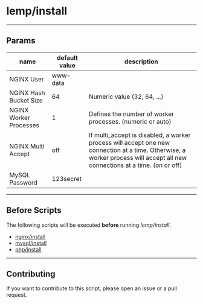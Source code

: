 # lemp/install

----

## Params

|  name  | default value  |  description  |
|  ----- | -------------  |  -----------  |
| NGINX User | www-data |  |
| NGINX Hash Bucket Size | 64 | Numeric value (32, 64, ...) |
| NGINX Worker Processes | 1 | Defines the number of worker processes. (numeric or auto) |
| NGINX Multi Accept | off | If multi_accept is disabled, a worker process will accept one new connection at a time. Otherwise, a worker process will accept all new connections at a time. (on or off) |
| MySQL Password | 123secret |  |

----

## Before Scripts

The following scripts will be executed **before** running *lemp/install*.

- [nginx/install](http://github.com/bigband-repertoire/nginx/install)
- [mysql/install](http://github.com/bigband-repertoire/mysql/install)
- [php/install](http://github.com/bigband-repertoire/php/install)

----

## Contributing

If you want to contribute to this script, please open an issue or a pull request.
